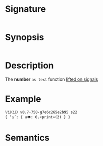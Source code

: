 # Signature
```vikid-signature
```

# Synopsis
```vikid-synopsis
```

# Description
The __number__ `as text` function [lifted on signals](/refman/concepts/pure_functions)

# Example
```vikid-script
𝕍i𝕂i𝔻 v0.7-750-g7e6c265e2b95 s22
{ ‘⌂’: { a👁: 0.«print»(2) } }
```




# Semantics
